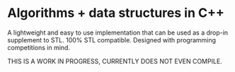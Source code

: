 # Algorithms + data structures in C++

A lightweight and easy to use implementation that can be used as a drop-in supplement to STL. 100% STL compatible. Designed with programming competitions in mind.

THIS IS A WORK IN PROGRESS, CURRENTLY DOES NOT EVEN COMPILE.
